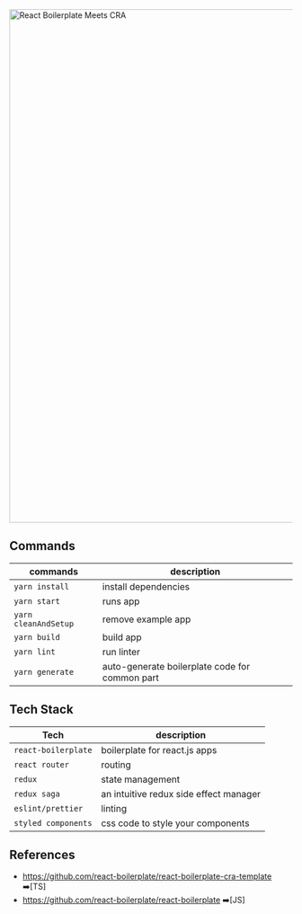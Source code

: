 <img width="914" alt="React Boilerplate Meets CRA" src="https://user-images.githubusercontent.com/3495307/80274591-2d5daa00-86e4-11ea-8fba-404f1cdba87e.png" align="center">
<br />

## Commands

| commands             |                 description                    |
| -------------------- | ---------------------------------------------- |
| `yarn install`       | install dependencies                           |
| `yarn start`         | runs app                                       |
| `yarn cleanAndSetup` | remove example app                             |
| `yarn build`         | build app                                      |
| `yarn lint`          | run linter                                     |
| `yarn generate`      | auto-generate boilerplate code for common part |

## Tech Stack

| Tech                | description                            |
| ------------------- | -------------------------------------- |
| `react-boilerplate` | boilerplate for react.js apps          |
| `react router`      | routing                                |
| `redux`             | state management                       |
| `redux saga`        | an intuitive redux side effect manager |
| `eslint/prettier`   | linting                                |
| `styled components` | css code to style your components      |

## References
- https://github.com/react-boilerplate/react-boilerplate-cra-template :arrow_right:[TS] <br/>
- https://github.com/react-boilerplate/react-boilerplate              :arrow_right:[JS]
